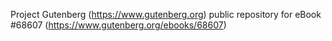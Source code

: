 Project Gutenberg (https://www.gutenberg.org) public repository for
eBook #68607 (https://www.gutenberg.org/ebooks/68607)
